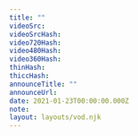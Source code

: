 ```yaml
---
title: ""
videoSrc: 
videoSrcHash: 
video720Hash: 
video480Hash: 
video360Hash: 
thinHash: 
thiccHash: 
announceTitle: ""
announceUrl: 
date: 2021-01-23T00:00:00.000Z
note: 
layout: layouts/vod.njk
---
```

